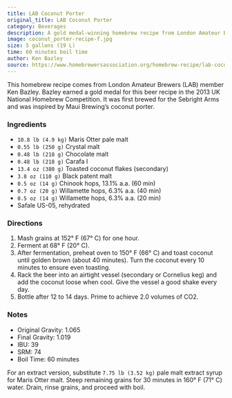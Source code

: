 ```yaml
---
title: LAB Coconut Porter
original_title: LAB Coconut Porter
category: Beverages
description: A gold medal-winning homebrew recipe from London Amateur Brewers member Ken Bazley, inspired by Maui Brewing’s coconut porter.
image: coconut_porter-recipe-f.jpg
size: 5 gallons (19 L)
time: 60 minutes boil time
author: Ken Bazley
source: https://www.homebrewersassociation.org/homebrew-recipe/lab-coconut-porter/
---
```


This homebrew recipe comes from London Amateur Brewers (LAB) member Ken Bazley. Bazley earned a gold medal for this beer recipe in the 2013 UK National Homebrew Competition. It was first brewed for the Sebright Arms and was inspired by Maui Brewing’s coconut porter.

### Ingredients

* `10.8 lb (4.9 kg)` Maris Otter pale malt
* `0.55 lb (250 g)` Crystal malt
* `0.48 lb (218 g)` Chocolate malt
* `0.48 lb (218 g)` Carafa I
* `13.4 oz (380 g)` Toasted coconut flakes (secondary)
* `3.8 oz (110 g)` Black patent malt
* `0.5 oz (14 g)` Chinook hops, 13.1% a.a. (60 min)
* `0.7 oz (20 g)` Willamette hops, 6.3% a.a. (40 min)
* `0.5 oz (14 g)` Willamette hops, 6.3% a.a. (20 min)
* Safale US-05, rehydrated

### Directions

1. Mash grains at 152° F (67° C) for one hour. 
2. Ferment at 68° F (20° C). 
3. After fermentation, preheat oven to 150° F (66° C) and toast coconut until golden brown (about 40 minutes). Turn the coconut every 10 minutes to ensure even toasting. 
4. Rack the beer into an airtight vessel (secondary or Cornelius keg) and add the coconut loose when cool. Give the vessel a good shake every day. 
5. Bottle after 12 to 14 days. Prime to achieve 2.0 volumes of CO2.

### Notes

* Original Gravity: 1.065
* Final Gravity: 1.019
* IBU: 39
* SRM: 74
* Boil Time: 60 minutes

For an extract version, substitute `7.75 lb (3.52 kg)` pale malt extract syrup for Maris Otter malt. Steep remaining grains for 30 minutes in 160° F (71° C) water. Drain, rinse grains, and proceed with boil.